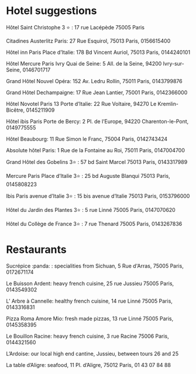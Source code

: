 # Hotel suggestions
     
Hôtel Saint Christophe 3  :star:   :
   17 rue Lacépède 75005 Paris
 
Citadines Austerlitz Paris:
  27 Rue Esquirol, 75013 Paris,
  0156615400
 
Hôtel inn Paris Place d’Italie:
  178 Bd Vincent Auriol, 75013 Paris,
  0144240101
 
Hôtel Mercure Paris Ivry Quai de Seine:
  5 All. de la Seine, 94200 Ivry-sur-Seine,
  0146701717
 
Grand Hôtel Nouvel Opéra:
  152 Av. Ledru Rollin, 75011 Paris,
  0143799876
 
Grand Hôtel Dechampaigne:
  17 Rue Jean Lantier, 75001 Paris,
  0142366000

Hôtel Novotel Paris 13 Porte d’Italie:
  22 Rue Voltaire, 94270 Le Kremlin-Bicêtre,
  0145211909

Hôtel ibis Paris Porte de Bercy:
  2 Pl. de l’Europe, 94220 Charenton-le-Pont,
  0149775555
 
Hôtel Beaubourg:
  11 Rue Simon le Franc, 75004 Paris,
  0142743424
 
Absolute hôtel Paris:
  1 Rue de la Fontaine au Roi, 75011 Paris,
  0147004700
 
Grand Hôtel des Gobelins 3:star: :
  57 bd Saint Marcel 75013 Paris,
  0143317989
 
Mercure Paris Place d’Italie  3:star: :
  25 bd Auguste Blanqui 75013 Paris,
  0145808223
 
Ibis Paris avenue d’Italie 3:star: :
  15 bis avenue d’Italie 75013 Paris,
  0153796000
 
Hôtel du Jardin des Plantes 3:star: :
  5 rue Linné 75005 Paris,
  0147070620
 
Hôtel du Collège de France  3:star: :
  7 rue Thenard 75005 Paris,
  0143267836
     
# Restaurants

Sucrépice :panda: :
  specialities from Sichuan,
  5 Rue d'Arras, 75005 Paris,
  0172671174

Le Buisson Ardent:
  heavy french cuisine,
  25 rue Jussieu 75005 Paris,
  0143549302

L’ Arbre à Cannelle:
  healthy french cuisine,
  14 rue Linné 75005 Paris,
  0143316831

Pizza Roma Amore Mio:
  fresh made pizzas,
  13 rue Linné 75005 Paris,
  0145358395

Le Bouillon Racine:
  heavy french cuisine,
  3 rue Racine 75006 Paris,
  0144321560

L’Ardoise:
  our local high end cantine,
  Jussieu, between tours 26 and 25

La table d’Aligre:
  seafood,
  11 Pl. d’Aligre, 75012 Paris,
  01 43 07 84 88

